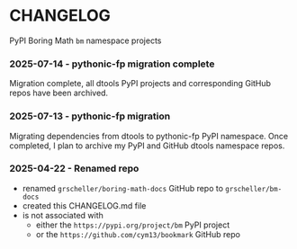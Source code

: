 # CHANGELOG

PyPI Boring Math `bm` namespace projects

### 2025-07-14 - pythonic-fp migration complete

Migration complete, all dtools PyPI projects and corresponding GitHub
repos have been archived. 

### 2025-07-13 - pythonic-fp migration

Migrating dependencies from dtools to pythonic-fp PyPI namespace. Once
completed, I plan to archive my PyPI and GitHub dtools namespace repos.

### 2025-04-22 - Renamed repo

- renamed `grscheller/boring-math-docs` GitHub repo to `grscheller/bm-docs` 
- created this CHANGELOG.md file
- is not associated with
  - either the `https://pypi.org/project/bm` PyPI project
  - or the `https://github.com/cym13/bookmark` GitHub repo

